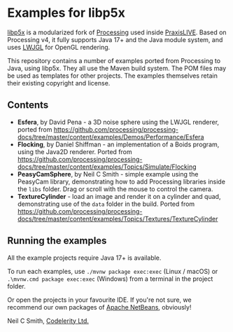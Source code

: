 # Examples for libp5x

[libp5x](https://github.com/praxis-live/libp5x/) is a modularized fork of [Processing](https://processing.org/)
used inside [PraxisLIVE](https://www.praxislive.org). Based on Processing v4, it fully supports Java 17+ and
the Java module system, and uses [LWJGL](https://www.lwjgl.org) for OpenGL rendering.

This repository contains a number of examples ported from Processing to Java, using libp5x. They all use the
Maven build system. The POM files may be used as templates for other projects. The examples themselves
retain their existing copyright and license.

## Contents

 - **Esfera**, by David Pena - a 3D noise sphere using the LWJGL renderer, ported from
   https://github.com/processing/processing-docs/tree/master/content/examples/Demos/Performance/Esfera
 - **Flocking**, by Daniel Shiffman - an implementation of a Boids program, using the Java2D renderer. Ported from
   https://github.com/processing/processing-docs/tree/master/content/examples/Topics/Simulate/Flocking
 - **PeasyCamSphere**, by Neil C Smith - simple example using the PeasyCam library, demonstrating how to add
   Processing libraries inside the `libs` folder. Drag or scroll with the mouse to control the camera.
 - **TextureCylinder** - load an image and render it on a cylinder and quad, demonstrating use of the `data` folder
   in the build. Ported from
   https://github.com/processing/processing-docs/tree/master/content/examples/Topics/Textures/TextureCylinder

## Running the examples

All the example projects require Java 17+ is available.

To run each examples, use `./mvnw package exec:exec` (Linux / macOS) or `.\mvnw.cmd package exec:exec` (Windows)
from a terminal in the project folder.

Or open the projects in your favourite IDE. If you're not sure, we recommend our own packages of
[Apache NetBeans](https://www.codelerity.com/netbeans/), obviously!

Neil C Smith, [Codelerity Ltd.](https://www.codelerity.com)
